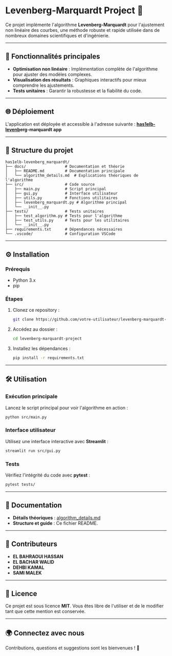 # Levenberg-Marquardt Project 🚀

Ce projet implémente l'algorithme **Levenberg-Marquardt** pour l'ajustement non linéaire des courbes, une méthode robuste et rapide utilisée dans de nombreux domaines scientifiques et d'ingénierie.

---

## 🌟 Fonctionnalités principales

- **Optimisation non linéaire** : Implémentation complète de l'algorithme pour ajuster des modèles complexes.
- **Visualisation des résultats** : Graphiques interactifs pour mieux comprendre les ajustements.
- **Tests unitaires** : Garantir la robustesse et la fiabilité du code.

---

## 🌐 Déploiement

L'application est déployée et accessible à l'adresse suivante :
**[has1elb-levenb](https://has1elb-levenberg-marquardt-srcgui-xcztj3.streamlit.app/)erg-marquardt app**

---

## 📂 Structure du projet

```
has1elb-levenberg_marquardt/
├── docs/                 # Documentation et théorie
│   ├── README.md         # Documentation principale
│   └── algorithm_details.md  # Explications théoriques de l'algorithme
├── src/                  # Code source
│   ├── main.py           # Script principal
│   ├── gui.py            # Interface utilisateur
│   ├── utils.py          # Fonctions utilitaires
│   ├── levenberg_marquardt.py # Algorithme principal
│   └── __init__.py
├── tests/                # Tests unitaires
│   ├── test_algorithm.py # Tests pour l'algorithme
│   ├── test_utils.py     # Tests pour les utilitaires
│   └── __init__.py
├── requirements.txt      # Dépendances nécessaires
└── .vscode/              # Configuration VSCode
```

---

## ⚙️ Installation

### Prérequis

- Python 3.x
- pip

### Étapes

1. Clonez ce repository :
   ```bash
   git clone https://github.com/votre-utilisateur/levenberg-marquardt-project.git
   ```
2. Accédez au dossier :
   ```bash
   cd levenberg-marquardt-project
   ```
3. Installez les dépendances :
   ```bash
   pip install -r requirements.txt
   ```

---

## 🛠️ Utilisation

### Exécution principale

Lancez le script principal pour voir l'algorithme en action :

```bash
python src/main.py
```

### Interface utilisateur

Utilisez une interface interactive avec **Streamlit** :

```bash
streamlit run src/gui.py
```

### Tests

Vérifiez l'intégrité du code avec **pytest** :

```bash
pytest tests/
```

---

## 📖 Documentation

- **Détails théoriques** : [algorithm_details.md](docs/algorithm_details.md)
- **Structure et guide** : Ce fichier README.

---

## 👥 Contributeurs

- **EL BAHRAOUI HASSAN**
- **EL BACHAR WALID**
- **DEHBI KAMAL**
- **SAMI MALEK**

---

## 📝 Licence

Ce projet est sous licence **MIT**. Vous êtes libre de l'utiliser et de le modifier tant que cette mention est conservée.

---

## 🌍 Connectez avec nous

Contributions, questions et suggestions sont les bienvenues ! 🎉
